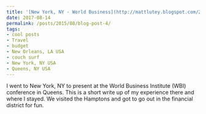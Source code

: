 ```yaml
---
title: '[New York, NY - World Business](http://mattlutey.blogspot.com/2018/02/new-york-world-business-institute.html)'
date: 2017-08-14
permalink: /posts/2015/08/blog-post-4/
tags:
- cool posts
- Travel
- budget
- New Orleans, LA USA
- couch surf
- New York, NY USA
- Queens, NY USA
---
```


I went to New York, NY to present at the World Business Institute (WBI) conference in Queens. This is a short write up of my experience there and where I stayed.
We visited the Hamptons and got to go out in the financial district for fun.
